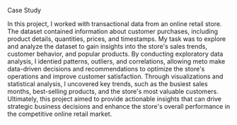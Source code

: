 Case Study


In this project, I worked with transactional data from an online retail store.
The dataset contained information about customer purchases, including product details, quantities, prices, and timestamps.
My task was to explore and analyze the dataset to gain insights into the store's sales trends, customer behavior, and popular products.
By conducting exploratory data analysis, I identied patterns, outliers, and correlations, allowing meto make data-driven decisions and recommendations
to optimize the store's operations and improve customer satisfaction.
Through visualizations and statistical analysis, I uncovered key trends, such as the busiest sales months, best-selling products, and the store's most valuable customers. 
Ultimately, this project aimed to provide actionable insights that can drive strategic business decisions and enhance the store's overall performance in the competitive online retail market.
